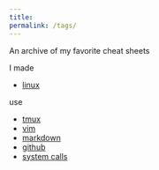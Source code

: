 ```yaml
---
title:
permalink: /tags/
---
```

An archive of my favorite cheat sheets

I made

* [linux](bluelinux.pdf)

use

* [tmux](tmux.pdf)
* [vim](https://vim.rtorr.com/)
* [markdown](markdown.pdf)
* [github](https://rogerdudler.github.io/git-guide/)
* [system calls](https://syscalls.kernelgrok.com/)
